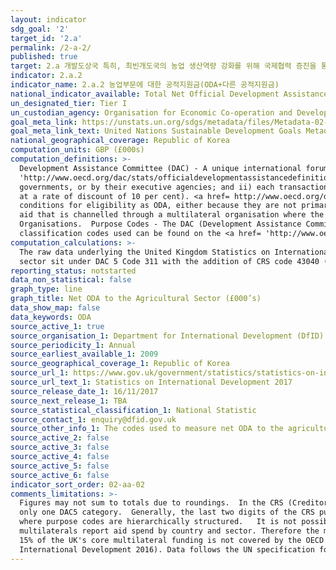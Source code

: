 ```yaml
---
layout: indicator
sdg_goal: '2'
target_id: '2.a'
permalink: /2-a-2/
published: true
target: 2.a 개발도상국 특히, 최빈개도국의 농업 생산역량 강화를 위해 국제협력 증진을 통해 농촌 지역 사회기반시설, 농업 연구 및 지원 서비스, 기술 개발, 식물 및 가축 유전자은행에 대한 투자 확대
indicator: 2.a.2
indicator_name: 2.a.2 농업부문에 대한 공적지원금(ODA+다른 공적지원금)
national_indicator_available: Total Net Official Development Assistance (ODA) to the agriculture sector
un_designated_tier: Tier I
un_custodian_agency: Organisation for Economic Co-operation and Development (OECD)
goal_meta_link: https://unstats.un.org/sdgs/metadata/files/Metadata-02-0A-02.pdf 
goal_meta_link_text: United Nations Sustainable Development Goals Metadata (PDF 210 KB)
national_geographical_coverage: Republic of Korea
computation_units: GBP (£000s)
computation_definitions: >-
  Development Assistance Committee (DAC) - A unique international forum of many of the largest funders of aid, including 30 DAC Members. The World Bank, IMF and UNDP participate as observers. Official development assistance (ODA) - The DAC defines <a href=
  'http://www.oecd.org/dac/stats/officialdevelopmentassistancedefinitionandcoverage.htm'>ODA </a>as “those flows to countries and territories on the DAC List of ODA Recipients and to multilateral institutions which are i) provided by official agencies, including state and local
  governments, or by their executive agencies; and ii) each transaction is administered with the promotion of the economic development and welfare of developing countries as its main objective; and is concessional in character and conveys a grant element of at least 25 per cent (calculated
  at a rate of discount of 10 per cent). <a href= http://www.oecd.org/dac/stats/documentupload/DCDDAC(2016)3FINAL.pdf'>Other official flows (OOF)</a> (para 24) (excluding officially supported export credits) are defined as transactions by the official sector which do not meet the
  conditions for eligibility as ODA, either because they are not primarily aimed at development, or because they are not sufficiently concessional. Bilateral aid covers all aid provided by donor countries when the recipient country, sector or project is known. Bilateral aid also includes
  aid that is channelled through a multilateral organisation where the government department determines the country, sector or theme that the funds will be spent on. Multilateral Aid -  This is aid delivered in the form of core contributions to organisations on the DAC List of Multilateral
  Organisations.  Purpose Codes - The DAC (Development Assistance Committee) Secretariat maintains various code lists which are used by donors to report on their aid flows to the DAC databases.  In addition, these codes are used to classify information in the DAC databases. The sector
  classification codes used can be found on the <a href= 'http://www.oecd.org/dac/stats/purposecodessectorclassification.htm'>OECD website.</a>
computation_calculations: >-
  The raw data underlying the United Kingdom Statistics on International Development was summed around appropriate aid description CRS codes, bilateral and multilateral classification, donor recipient countries, and type of aid codes. The codes used to measure net ODA to the agriculture
  sector sit under DAC 5 Code 311 with the addition of CRS code 43040 (Rural Development) as defined by the United Nations Sustainable Development Goal Metadata for Indicator 2.a.2.
reporting_status: notstarted
data_non_statistical: false
graph_type: line
graph_title: Net ODA to the Agricultural Sector (£000’s) 
data_show_map: false
data_keywords: ODA
source_active_1: true
source_organisation_1: Department for International Development (DfID)
source_periodicity_1: Annual
source_earliest_available_1: 2009
source_geographical_coverage_1: Republic of Korea
source_url_1: https://www.gov.uk/government/statistics/statistics-on-international-development-2017
source_url_text_1: Statistics on International Development 2017
source_release_date_1: 16/11/2017
source_next_release_1: TBA
source_statistical_classification_1: National Statistic
source_contact_1: enquiry@dfid.gov.uk
source_other_info_1: The codes used to measure net ODA to the agriculture sector sit under DAC 5 Code 311 with the addition of CRS code 43040 (Rural Development) as defined by the United Nations Sustainable Development Goal Metadata for Indicator 2.a.2.
source_active_2: false
source_active_3: false
source_active_4: false
source_active_5: false
source_active_6: false
indicator_sort_order: 02-aa-02
comments_limitations: >-
  Figures may not sum to totals due to roundings.  In the CRS (Creditor Reporting System), data on the sector of destination are recorded using 5-digit purpose codes.  The first three digits of the code refer to the corresponding DAC5 sector or category.  Each CRS code belongs to one and
  only one DAC5 category.  Generally, the last two digits of the CRS purpose code are sequential and not hierarchical i.e., each CRS code stands for itself and can be selected individually or grouped to create sub-sectors. The Governance and civil society, general sector is an exception
  where purpose codes are hierarchically structured.   It is not possible to track directly the destination or purpose of UK funding to the general core budgets of the multilateral organisations. However a good indication of where UK funding goes is provided by OECD DAC data where the
  multilaterals report aid spend by country and sector. Therefore the multilateral data are estimates which have been calculated on the basis of the UK's share of the multilaterals' reported aid spending to the OECD.  The OECD data cover most of the main multilaterals the UK funds.  About
  15% of the UK's core multilateral funding is not covered by the OECD data, and this unreported spending is allocated to the developing countries unspecified category.   More details on the estimates' quality are found in the Imputed multilateral share quality report (Statistics on
  International Development 2016). Data follows the UN specification for this indicator. This indicator has been identified in collaboration with topic experts.
---
```

